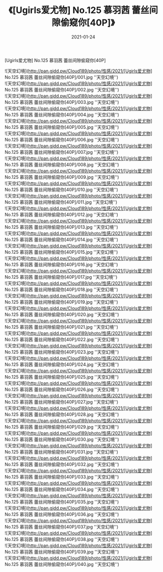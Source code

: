﻿---
layout: post
title:  《[Ugirls爱尤物] No.125 慕羽茜 蕾丝间隙偷窥你[40P]》
date:   2021-01-24
img: http://pan.gjdd.pw/Cloud189/photo/性感/2021/[Ugirls爱尤物] No.125 慕羽茜 蕾丝间隙偷窥你[40P]/000.jpg
categories: [美女, 性感, 泳衣]
---

[Ugirls爱尤物] No.125 慕羽茜 蕾丝间隙偷窥你[40P]



![天空幻境](http://pan.gjdd.pw/Cloud189/photo/性感/2021/[Ugirls爱尤物] No.125 慕羽茜 蕾丝间隙偷窥你[40P]/001.jpg ''天空幻境'') <br>
![天空幻境](http://pan.gjdd.pw/Cloud189/photo/性感/2021/[Ugirls爱尤物] No.125 慕羽茜 蕾丝间隙偷窥你[40P]/002.jpg ''天空幻境'') <br>
![天空幻境](http://pan.gjdd.pw/Cloud189/photo/性感/2021/[Ugirls爱尤物] No.125 慕羽茜 蕾丝间隙偷窥你[40P]/003.jpg ''天空幻境'') <br>
![天空幻境](http://pan.gjdd.pw/Cloud189/photo/性感/2021/[Ugirls爱尤物] No.125 慕羽茜 蕾丝间隙偷窥你[40P]/004.jpg ''天空幻境'') <br>
![天空幻境](http://pan.gjdd.pw/Cloud189/photo/性感/2021/[Ugirls爱尤物] No.125 慕羽茜 蕾丝间隙偷窥你[40P]/005.jpg ''天空幻境'') <br>
![天空幻境](http://pan.gjdd.pw/Cloud189/photo/性感/2021/[Ugirls爱尤物] No.125 慕羽茜 蕾丝间隙偷窥你[40P]/006.jpg ''天空幻境'') <br>
![天空幻境](http://pan.gjdd.pw/Cloud189/photo/性感/2021/[Ugirls爱尤物] No.125 慕羽茜 蕾丝间隙偷窥你[40P]/007.jpg ''天空幻境'') <br>
![天空幻境](http://pan.gjdd.pw/Cloud189/photo/性感/2021/[Ugirls爱尤物] No.125 慕羽茜 蕾丝间隙偷窥你[40P]/008.jpg ''天空幻境'') <br>
![天空幻境](http://pan.gjdd.pw/Cloud189/photo/性感/2021/[Ugirls爱尤物] No.125 慕羽茜 蕾丝间隙偷窥你[40P]/009.jpg ''天空幻境'') <br>
![天空幻境](http://pan.gjdd.pw/Cloud189/photo/性感/2021/[Ugirls爱尤物] No.125 慕羽茜 蕾丝间隙偷窥你[40P]/010.jpg ''天空幻境'') <br>
![天空幻境](http://pan.gjdd.pw/Cloud189/photo/性感/2021/[Ugirls爱尤物] No.125 慕羽茜 蕾丝间隙偷窥你[40P]/011.jpg ''天空幻境'') <br>
![天空幻境](http://pan.gjdd.pw/Cloud189/photo/性感/2021/[Ugirls爱尤物] No.125 慕羽茜 蕾丝间隙偷窥你[40P]/012.jpg ''天空幻境'') <br>
![天空幻境](http://pan.gjdd.pw/Cloud189/photo/性感/2021/[Ugirls爱尤物] No.125 慕羽茜 蕾丝间隙偷窥你[40P]/013.jpg ''天空幻境'') <br>
![天空幻境](http://pan.gjdd.pw/Cloud189/photo/性感/2021/[Ugirls爱尤物] No.125 慕羽茜 蕾丝间隙偷窥你[40P]/014.jpg ''天空幻境'') <br>
![天空幻境](http://pan.gjdd.pw/Cloud189/photo/性感/2021/[Ugirls爱尤物] No.125 慕羽茜 蕾丝间隙偷窥你[40P]/015.jpg ''天空幻境'') <br>
![天空幻境](http://pan.gjdd.pw/Cloud189/photo/性感/2021/[Ugirls爱尤物] No.125 慕羽茜 蕾丝间隙偷窥你[40P]/016.jpg ''天空幻境'') <br>
![天空幻境](http://pan.gjdd.pw/Cloud189/photo/性感/2021/[Ugirls爱尤物] No.125 慕羽茜 蕾丝间隙偷窥你[40P]/017.jpg ''天空幻境'') <br>
![天空幻境](http://pan.gjdd.pw/Cloud189/photo/性感/2021/[Ugirls爱尤物] No.125 慕羽茜 蕾丝间隙偷窥你[40P]/018.jpg ''天空幻境'') <br>
![天空幻境](http://pan.gjdd.pw/Cloud189/photo/性感/2021/[Ugirls爱尤物] No.125 慕羽茜 蕾丝间隙偷窥你[40P]/019.jpg ''天空幻境'') <br>
![天空幻境](http://pan.gjdd.pw/Cloud189/photo/性感/2021/[Ugirls爱尤物] No.125 慕羽茜 蕾丝间隙偷窥你[40P]/020.jpg ''天空幻境'') <br>
![天空幻境](http://pan.gjdd.pw/Cloud189/photo/性感/2021/[Ugirls爱尤物] No.125 慕羽茜 蕾丝间隙偷窥你[40P]/021.jpg ''天空幻境'') <br>
![天空幻境](http://pan.gjdd.pw/Cloud189/photo/性感/2021/[Ugirls爱尤物] No.125 慕羽茜 蕾丝间隙偷窥你[40P]/022.jpg ''天空幻境'') <br>
![天空幻境](http://pan.gjdd.pw/Cloud189/photo/性感/2021/[Ugirls爱尤物] No.125 慕羽茜 蕾丝间隙偷窥你[40P]/023.jpg ''天空幻境'') <br>
![天空幻境](http://pan.gjdd.pw/Cloud189/photo/性感/2021/[Ugirls爱尤物] No.125 慕羽茜 蕾丝间隙偷窥你[40P]/024.jpg ''天空幻境'') <br>
![天空幻境](http://pan.gjdd.pw/Cloud189/photo/性感/2021/[Ugirls爱尤物] No.125 慕羽茜 蕾丝间隙偷窥你[40P]/025.jpg ''天空幻境'') <br>
![天空幻境](http://pan.gjdd.pw/Cloud189/photo/性感/2021/[Ugirls爱尤物] No.125 慕羽茜 蕾丝间隙偷窥你[40P]/026.jpg ''天空幻境'') <br>
![天空幻境](http://pan.gjdd.pw/Cloud189/photo/性感/2021/[Ugirls爱尤物] No.125 慕羽茜 蕾丝间隙偷窥你[40P]/027.jpg ''天空幻境'') <br>
![天空幻境](http://pan.gjdd.pw/Cloud189/photo/性感/2021/[Ugirls爱尤物] No.125 慕羽茜 蕾丝间隙偷窥你[40P]/028.jpg ''天空幻境'') <br>
![天空幻境](http://pan.gjdd.pw/Cloud189/photo/性感/2021/[Ugirls爱尤物] No.125 慕羽茜 蕾丝间隙偷窥你[40P]/029.jpg ''天空幻境'') <br>
![天空幻境](http://pan.gjdd.pw/Cloud189/photo/性感/2021/[Ugirls爱尤物] No.125 慕羽茜 蕾丝间隙偷窥你[40P]/030.jpg ''天空幻境'') <br>
![天空幻境](http://pan.gjdd.pw/Cloud189/photo/性感/2021/[Ugirls爱尤物] No.125 慕羽茜 蕾丝间隙偷窥你[40P]/031.jpg ''天空幻境'') <br>
![天空幻境](http://pan.gjdd.pw/Cloud189/photo/性感/2021/[Ugirls爱尤物] No.125 慕羽茜 蕾丝间隙偷窥你[40P]/032.jpg ''天空幻境'') <br>
![天空幻境](http://pan.gjdd.pw/Cloud189/photo/性感/2021/[Ugirls爱尤物] No.125 慕羽茜 蕾丝间隙偷窥你[40P]/033.jpg ''天空幻境'') <br>
![天空幻境](http://pan.gjdd.pw/Cloud189/photo/性感/2021/[Ugirls爱尤物] No.125 慕羽茜 蕾丝间隙偷窥你[40P]/034.jpg ''天空幻境'') <br>
![天空幻境](http://pan.gjdd.pw/Cloud189/photo/性感/2021/[Ugirls爱尤物] No.125 慕羽茜 蕾丝间隙偷窥你[40P]/035.jpg ''天空幻境'') <br>
![天空幻境](http://pan.gjdd.pw/Cloud189/photo/性感/2021/[Ugirls爱尤物] No.125 慕羽茜 蕾丝间隙偷窥你[40P]/036.jpg ''天空幻境'') <br>
![天空幻境](http://pan.gjdd.pw/Cloud189/photo/性感/2021/[Ugirls爱尤物] No.125 慕羽茜 蕾丝间隙偷窥你[40P]/037.jpg ''天空幻境'') <br>
![天空幻境](http://pan.gjdd.pw/Cloud189/photo/性感/2021/[Ugirls爱尤物] No.125 慕羽茜 蕾丝间隙偷窥你[40P]/038.jpg ''天空幻境'') <br>
![天空幻境](http://pan.gjdd.pw/Cloud189/photo/性感/2021/[Ugirls爱尤物] No.125 慕羽茜 蕾丝间隙偷窥你[40P]/039.jpg ''天空幻境'') <br>
![天空幻境](http://pan.gjdd.pw/Cloud189/photo/性感/2021/[Ugirls爱尤物] No.125 慕羽茜 蕾丝间隙偷窥你[40P]/040.jpg ''天空幻境'') <br>